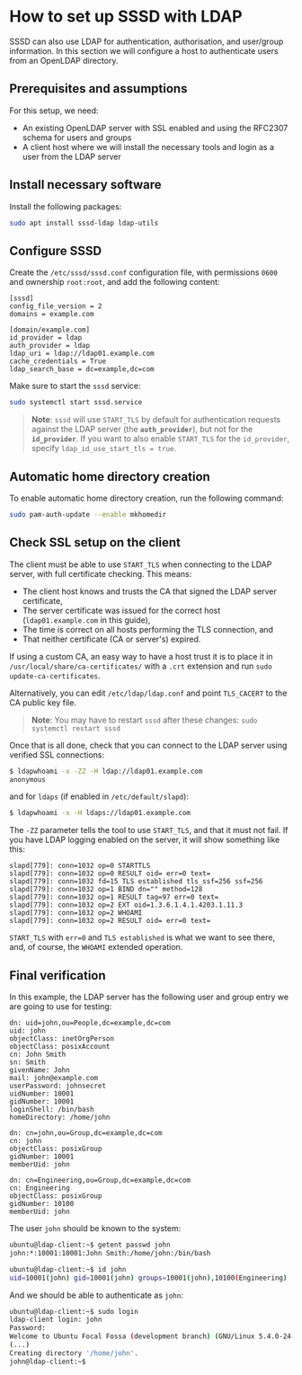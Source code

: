 # How to set up SSSD with LDAP

SSSD can also use LDAP for authentication, authorisation, and user/group information. In this section we will configure a host to authenticate users from an OpenLDAP directory.

## Prerequisites and assumptions

For this setup, we need:

  - An existing OpenLDAP server with SSL enabled and using the RFC2307 schema for users and groups
  - A client host where we will install the necessary tools and login as a user from the LDAP server

## Install necessary software

Install the following packages:

```bash
sudo apt install sssd-ldap ldap-utils
```

## Configure SSSD

Create the `/etc/sssd/sssd.conf` configuration file, with permissions `0600` and ownership `root:root`, and add the following content:

```text
[sssd]
config_file_version = 2
domains = example.com

[domain/example.com]
id_provider = ldap
auth_provider = ldap
ldap_uri = ldap://ldap01.example.com
cache_credentials = True
ldap_search_base = dc=example,dc=com
```

Make sure to start the `sssd` service:

```bash
sudo systemctl start sssd.service
```

> **Note**:
> `sssd` will use `START_TLS` by default for authentication requests against the LDAP server (the **`auth_provider`**), but not for the **`id_provider`**. If you want to also enable `START_TLS` for the `id_provider`, specify `ldap_id_use_start_tls = true`.

## Automatic home directory creation

To enable automatic home directory creation, run the following command:

```bash
sudo pam-auth-update --enable mkhomedir
```

## Check SSL setup on the client

The client must be able to use `START_TLS` when connecting to the LDAP server, with full certificate checking. This means:

- The client host knows and trusts the CA that signed the LDAP server certificate,
- The server certificate was issued for the correct host (`ldap01.example.com` in this guide),
- The time is correct on all hosts performing the TLS connection, and
- That neither certificate (CA or server's) expired.

If using a custom CA, an easy way to have a host trust it is to place it in `/usr/local/share/ca-certificates/` with a `.crt` extension and run `sudo update-ca-certificates`.

Alternatively, you can edit `/etc/ldap/ldap.conf` and point `TLS_CACERT` to the CA public key file.

> **Note**:
> You may have to restart `sssd` after these changes: `sudo systemctl restart sssd`

Once that is all done, check that you can connect to the LDAP server using verified SSL connections:

```bash
$ ldapwhoami -x -ZZ -H ldap://ldap01.example.com
anonymous
```

and for `ldaps` (if enabled in `/etc/default/slapd`):

```bash
$ ldapwhoami -x -H ldaps://ldap01.example.com
```

The `-ZZ` parameter tells the tool to use `START_TLS`, and that it must not fail. If you have LDAP logging enabled on the server, it will show something like this:

```
slapd[779]: conn=1032 op=0 STARTTLS
slapd[779]: conn=1032 op=0 RESULT oid= err=0 text=
slapd[779]: conn=1032 fd=15 TLS established tls_ssf=256 ssf=256
slapd[779]: conn=1032 op=1 BIND dn="" method=128
slapd[779]: conn=1032 op=1 RESULT tag=97 err=0 text=
slapd[779]: conn=1032 op=2 EXT oid=1.3.6.1.4.1.4203.1.11.3
slapd[779]: conn=1032 op=2 WHOAMI
slapd[779]: conn=1032 op=2 RESULT oid= err=0 text=
```

`START_TLS` with `err=0` and `TLS established` is what we want to see there, and, of course, the `WHOAMI` extended operation.

## Final verification

In this example, the LDAP server has the following user and group entry we are going to use for testing:

```
dn: uid=john,ou=People,dc=example,dc=com
uid: john
objectClass: inetOrgPerson
objectClass: posixAccount
cn: John Smith
sn: Smith
givenName: John
mail: john@example.com
userPassword: johnsecret
uidNumber: 10001
gidNumber: 10001
loginShell: /bin/bash
homeDirectory: /home/john

dn: cn=john,ou=Group,dc=example,dc=com
cn: john
objectClass: posixGroup
gidNumber: 10001
memberUid: john

dn: cn=Engineering,ou=Group,dc=example,dc=com
cn: Engineering
objectClass: posixGroup
gidNumber: 10100
memberUid: john
```

The user `john` should be known to the system:

```bash
ubuntu@ldap-client:~$ getent passwd john
john:*:10001:10001:John Smith:/home/john:/bin/bash

ubuntu@ldap-client:~$ id john
uid=10001(john) gid=10001(john) groups=10001(john),10100(Engineering)
```

And we should be able to authenticate as `john`:

```bash
ubuntu@ldap-client:~$ sudo login
ldap-client login: john
Password:
Welcome to Ubuntu Focal Fossa (development branch) (GNU/Linux 5.4.0-24-generic x86_64)
(...)
Creating directory '/home/john'.
john@ldap-client:~$
```
